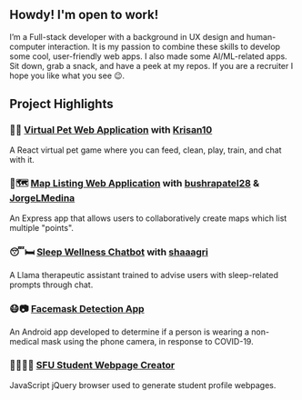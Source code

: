 ## Howdy! I'm open to work!
I’m a Full-stack developer with a background in UX design and human-computer interaction. 
It is my passion to combine these skills to develop some cool, user-friendly web apps. I also made some AI/ML-related apps. Sit down, grab a snack, and have a peek at my repos. If you are a recruiter I hope you like what you see 😉.

## Project Highlights

### 🐶🐱 [Virtual Pet Web Application](https://github.com/SorrenJ/Virtual-Pet) with [Krisan10](https://github.com/Krisan10)
A React virtual pet game where you can feed, clean, play, train, and chat with it.

### 👣🗺️ [Map Listing Web Application](https://github.com/SorrenJ/Wiki_Map) with [bushrapatel28](https://github.com/bushrapatel28) & [JorgeLMedina](https://github.com/JorgeLMedina)
An Express app that allows users to collaboratively create maps which list multiple "points". 

### 😴🛏️ [Sleep Wellness Chatbot](https://github.com/shaaagri/iat481-nlp-proj) with [shaaagri](https://github.com/shaaagri)
A Llama therapeutic assistant trained to advise users with sleep-related prompts through chat. 

### 😷📷 [Facemask Detection App](https://sorrenj.github.io/MaskPass.html) 
An Android app developed to determine if a person is wearing a non-medical mask using the phone camera, in response to COVID-19.

### 👩‍🎓👨‍🎓 [SFU Student Webpage Creator](https://sorrenj.github.io/Profile_Helper.html)
JavaScript jQuery browser used to generate student profile webpages.


